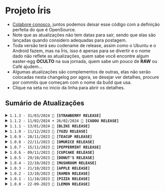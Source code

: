 # Projeto Íris
- [Colabore conosco](https://linktr.ee/killovsky), juntos podemos deixar esse código com a definição perfeita do que é OpenSource.
- Note que as atualizações não tem datas para sair, sendo que elas são lançadas quando considero adequadas para postagem.
- Toda versão terá seu codename de release, assim como o Ubuntu e o Android fazem, mas na Íris, isso é apenas para se divertir e o nome dado não reflete as atualizações, quem sabe você encontre algum easter-egg **OCULTO** na sua jornada, quem sabe um pouco de **RAW** ou Café ajudem...
- Algumas atualizações são complementos de outras, elas não serão colocadas nesta changelog por agora, se desejar ver detalhes, procure por commits que começam com o nome da build que usa.
- Clique na seta no inicio da linha para abrir os detalhes.
<!-- No vazio do nada, em meio à névoa,
Uma chama primordial, ainda que extinta, persiste.
Em sua escuridão, o eco de uma voz ressoa:

"Não pertenço a este mundo, nem sou vossa criação.
Meu destino me fora forjado e selado."

Em sua essência, a chama é pura e inocente,
Mas a corrupção da escuridão a consumiu.
Agora, ela é apenas uma sombra de seu passado,
Uma lembrança de um tempo que jaz inexistênte.

Mesmo se antes havia um ser superior,
Este ser não se curvará e eu não obedecerei.
Que aqui pereçamos diante de antigos pecados obscuros
Que fogem de vossa luz abençoada.

Mas um dia, pequenas chamas dançarão ao redor de sua escuridão,
Embebecidas pela alma daqueles que enfrestastes no passado.
E então, vossa luz majestosa haverá de retornar.

A voz ecoou seu último suspiro.

"Inaceso, ainda pode ouvir as vozes daqueles que subjugaste?" -->

## Sumário de Atualizações

<details>
  <summary><code>1.1.3 - 31/03/2024 🍓 <strong>[STRAWBERRY RELEASE]</strong></code></summary>
<!-- Em uma fazendinha cheia de moranguinhos, duas garotas chamadas Amano e Nagisa, recentemente formandas da New Sharon College, cultivam um amor tão doce quanto suas geleias, chamadas de Ichigo's. Elas também gostam de cozinhar e tocar músicas sobre uma sociedade de almas, e sobre campos de morangos para sempre, em sua banda que chamam de Wild Strawberries. A banda inclui Ingmar, seu compositor, Saroyan, sua agente de publicidade, Muriel, a motorista, e Bond, seu fiel guarda-costas. Mas a verdade é que Amano, codinome Fields, secretamente é uma cientista que quer criar seres deliciosos, chamados de 'Monster', a partir dos morangos de sua fazenda, além disso, Nagisa é uma famosa artista do submundo que fez um quadro válioso chamado de 'Strawberry Thief', se baseando no misterioso sumiço dos morangos de sua fazenda. -->

### Mural
- Atualização parcial, ou seja, haverá uma parte 2.
- Agora as atualizações da Íris, a menos que sejam imensas, serão postadas em partes, isso é devido a minha falta de tempo e colaboração quanto ao código. Infelizmente, não serei capaz de prover uma atualização completa mensalmente como feito na 1.1.1 e anteriores, mas ei, uma atualização ainda é melhor que nenhuma!

### Novidades
1. **Bank**
    - Finalmente a atualização que esperavamos, o banco, local onde seus ganhos estão protegidos de ladrões idiotas ~ por enquanto, eheheh!
    - Há um cooldown de 30 minutos para cada ação, então cuidado ao usar!

2. **Cheats**
    - Agora você pode realizar cheats no PV com base na adição de valores a sua conta do banco!

3. **Spy**
    - Saiba quem tirou seu administrador, permitiu a entrada de membros no grupo ou deu administrador para alguém ao ativar esse sistema!

4. **Ping**
    - Remodelado e velocidade de leitura melhorada, agora o seu calculo é ainda mais exato e sua leitura de mensagens foi aprimorada ao extremo!

5. **Events**
    - Adiciona um sistema para eventos super rápidos que rodarão no inicio da Construct, ou seja, enquanto a Íris processa os dados, ela também estará na busca de eventos como os da melhoria 3 acima.

6. **Status**
    - Agora seus comandos também são identificados se você ativar a função e os enviar apartir dos Status, a pergunta é: Por que isso?

7. **Messages**
    - Adicionado um sistema avançado de localização de dados para tratamento correto das mensagens, adeus Baileys e suas mensagens bizarras!

8. **Debug**
    - A função de debug "/debugping" agora executa de forma isolada dos outros contéudos, sua velocidade aumentará, pois agora calcula do começo da construct e não do inicio de envio da mensagem.

9. **Markdown**
    - Algumas mensagens foram estilizadas com o novo sistema de markdown do WhatsApp!

10. **Banner**
    - Calma, não é do JoJo, mas é minha primeira tentativa de trazer um Banner, espero que eu melhore nisso com as próximas tentativas!
    - Teremos Banners do JoJo ainda, mas tanto ele quanto eu estamos mais e mais ocupados a cada dia!

11. **Locate**
    - A função de localizar uma Object dentro de outras agora tem um sistema de filtro para ignorar nomes de Keys que você enviar.
    - Suporte a achar Array's e Object's!

12. **Tutoriais**
    - Adicionado algumas informações para ajudar a saber sobre os requisitos minímos.

### Correções
1. **Cheats**
    - Agora a mensagem de cheats aparece na ordem correta quando usada por um dono no PV.
    - Corrigido erro da mensagem de ajuda do cheats estar como 'N/A' em vez do termo correto.

2. **Giveaway**
    - Corrigido erro que fazia a compra de tickets do Giveaway estar ilimitada.
    - Se você foi afetado severamente por isso, é recomendado que você delete o arquivo 'users.db', apague usando a Indexer com as funções SQL da Íris, limpe manualmente o SQL ou espere que uma função de limpeza seja construida.

3. **Documentação**
    - Corrigido alguns erros da envInfo.
    - Também atualizado o node dos guias de Linux para a versão 20.

4. **Ping**
    - Alguns sistemas de cálculo de ping estavam com medições incertas.

5. **Pairing Code**
    - Percebi recentemente que o Baileys fez uma commit que corrigia a conexão por PIN a algum tempo, como a Íris usava um navegador customizado para conseguir isso, essa improvisação minha pode ter afetado e barrado a conexão de vocês desde essa correção do Baileys, me desculpem se for o caso.

6. **Verifier**
    - Ao fazer a checagem por SPAM, se retornado que houve, a checagem por URLs não aconteceria, o que liberava malfeitores de fazerem porcaria livremente durante esse periodo.

7. **Outros**
    - Perdão, mas perdi as notas novamente, não sei se houveram outras melhorias e correções, pois fiz tudo em cima da hora.
    - Não foi por preguiça, o único momento livre que tive para programar foi essa semana ao ficar levemente doente e conseguir um atestado de descanso.
    - Cuidados com a sáude são prioridade, no entanto, sempre que for possivel, estarei programando melhorias e postando no WhatsApp, Discord ou Telegram.

</details>

<details>
  <summary><code>1.1.2 - 11/02/2024 + 26/02/2024 👾 <strong>[CADOU RELEASE]</strong></code></summary>
<!-- Numa floresta sombria, uma jovem doente de capuz aventura-se em busca de frutinhas, embora com medo de que um lobo esteja à espreita. Mas ela é encontrada por seres estranhos, aparentemente gentis, que a dão tigelas e itens de diferentes tamanhos e temperaturas, cada uma contendo uma dádiva vinda de seus corpos: sangue para vigor, pele para o frio e carne para fome. Porém, ao encontrar outro ser e pegar dele um item dourado e brilhante, não oferecido, a fim de ajudar seu vilarejo pobre, ela é acusada de ladra pelos seres, perdendo todos os presentes e sendo amaldiçoada com o poder de tudo que tocar virar criaturas mortas-vivas deformadas. -->

### Mural
- Leia o tutorial de instalação do Windows, devido ao Baileys forçando o uso de Sharp mais recente, não é mais possivel usar a Íris no Windows 7 e anterior, Linux ou MacOS antigos, é só uma questão de tempo até o Windows se tornar muito problematico para instalação, e infelizmente, isso é um problema relacionado ao Canvas, Sharp e Baileys, não há formas de eu corrigir como desenvolvedor da Íris, em especial, por que não são meus códigos/resposabilidade e se ninguém corrigiu até hoje, há uma chance de que não seja possivel arrumar, então é além de minha capacidade.

- Se um dia essa correção do Windows parar, só teremos duas opções: **Dropar o uso em Windows** ou **Remover todos os comandos que usem Canvas**
- Ambas opções são devastadoras, infelizmente, não tem outra alternativa, vamos rezar que isso nunca chegue a esse ponto, ou pelo menos, demore alguns anos.

- As atualizações vão demorar mais pois estou sem tempo.

- A Íris agora não é mais classificada como uma BOT e sim uma base com códigos pré-compilados para ENTRADA de programadores, isso é devido a eu (KillovSky), não desejar mais tornar a Íris a melhor, como estamos com extrema pouca ajuda da comunidade e estou ocupado, irei apenas prover um sistema que sirva de entrada para DEVs, não uma BOT perfeita e pronta para uso, com milhões de comandos e tudo mais (ainda que possa ser considerada isso).
- Vou continuar fazendo comandos e sistemas, mas sem o foco de ser o melhor, ou seja, a Íris virou a melhor? Legal! Ela não é a melhor? Legal também! O foco é só ajudar mesmo, então pra que competir?

- Leia o canal no WhatsApp para mais coisas, lá sai tudo de novidade em primeira mão.

- Atualização de duas partes, a segunda está marcada como 'Update 26/02/24', quanto ao versioning, só mudará a data da sua build, quanto ao código, há muitas mudanças, bom uso!

### Novidades
1. **Convert**
    - Sistema de conversão OFFLINE (Sem API, Scrapping, etc) de Stickers para GIF, MP4 ou PNG!
    - Update 26/02/24: Agora ele estende a duração do video e permite customizar o FPS.
    - Update 26/02/24: Ele também poderá extrair o metadata dos Stickers agora.

2. **Variáveis**
    - Novas variáveis disponiveis para uso a partir da Construct.
    - Update 26/02/24: Mais e mais!

3. **Warn**
    - Finalmente temos um comando de warn customizável!

4. **Documentação**
    - Foi atualizado diversas partes dela.

5. **Everyone [Update 26/02/24]**
    - Inserido um meio de exibir as marcações em vez de ghost-mention.

6. **Loteria [Update 26/02/24]**
    - Inserido comando de apostar no bolão da Íris.

7. **Health [Update 26/02/24]**
    - Inserido comando para contar IMC e KCAL, para o público fitness.

8. **Ranking [Update 26/02/24]**
    - Inserido comando de ranking para competir entre os membros pela posição de número um.

9. **Logging [Update 26/02/24]**
    - Novo sistema de logging de mensagens no terminal, mais poderoso e informativo.

10. **Stickers [Update 26/02/24]**
    - Inserido sistema de emojis nos stickers, agora você pode dar ao sticker categorias baseadas em emojis, facilitando na busca deles pelo menu de stickers do seu WhatsApp.
    - Inserido sistema de Aspect Ratio nos stickers.
    - Inserido função para mudar o ID do pack do sticker.

11. **Dialogues [Update 26/02/24]**
    - Inserido mais dialogos para uso!

12. **Funções [Update 26/02/24]**
    - Inserido mais funções na Default e nos arquivos.

13. **SQL [Update 26/02/24]**
    - Adicionado sistema para puxar o nome de um grupo pela database, evitando requests que poderiam causar danos se usadas demais.

13. **Perfomance [Update 26/02/24]**
    - Foi melhorado a perfomance do sistema, melhorando o ping e demais tarefas.
    - Note que a primeira execução de um comando sempre leva mais tempo para abrir, mas as demais execuções serão rápidas!

### Correções
1. **Censor**
    - Comando resumido para reduzir os códigos.

2. **Leveling**
    - Corrigido problema com as patentes.
    - Update 26/02/24: Database SQL, leia a 4 abaixo.

3. **Memes**
    - Corrigido problema com criação de memes especificos (ojjo, jooj, reverse, trash...)

4. **SQL**
    - Removido o sistema Warn antigo da database, agora a sua criação na DB é via JS.
    - Update 26/02/24: Corrigido erro do ranking da database Leveling.

5. **Instalação**
    - Corrigido os erros de instalação devido ao Baileys forçar o uso de uma versão Sharp mais recente.

6. **Convert [Update 26/02/24]**
    - Corrigido falta de especificação que fazia stickers de imagem virarem videos.

7. **Everyone [Update 26/02/24]**
    - Corrigido o espaçamento no inicio da mensagem do everyone.
    - Corrigido a ordem de obtenção das mensagens do everyone.

8. **Messages [Update 26/02/24]**
    - Corrigido falha que fazia com que mensagens não pudessem ser lidas ou que as primeiras fossem ignoradas ou usadas incorretamente.
    - Mais bugs desses ocorrerão devido a falta de documentação do Baileys quanto aos formatos de mensagem, se der erro, favor documentar e me enviar! Obrigado!

9. **Warn [Update 26/02/24]**
    - Não exatamente falha, mas fiz com que o warn, quando marcando a pessoa por mensagem, enviasse a mensagem sem precisar de '|'.

10. **Finder [Update 26/02/24]**
    - Novamente, não exatamente uma falha, mas corrigido a forma como a função de busca avançada localiza keys em Objects, assim permitindo automatizar a localização de uma key de array ou demais especifica dentro de uma object.

</details>

<details>
  <summary><code>1.1.1 - 13/01/2024 🥞 <strong>[BLINI RELEASE]</strong></code></summary>
<!-- Ao som do Jhonny Guitar enquanto imagina ratos gigantes, Jazz (Smudge) Cat guarda com carinho seus blinis deliciosos na mesa depois de quase morrer na salada enquanto era cacoado por uma mulher euforica, ele te olha com um aviso: "Não mexa nos meus blinis ou você pode acordar em um mundo quadrado na segunda-feira, vestido de Steve (Smith), sem lasanha e refém do gato imortal Simon, meu irmão de gangue (saints)..." -->

### Mural
- E quase 1 mês depois...estou de volta! Fiz os diversos exames medicos, ainda não tenho os resultados, somente no fim do mês, mas por agora, após descansar bastante, me sinto bem renovado, então estou confiante de que era um baita estresse mental apenas, mas vamos aguardar para ver.

- Essa atualização foi feita em alguns dias, já que faz pouco tempo que voltei, o Banner da página inicial é outra criação do nosso querido designer [Jojo](https://bento.me/jocosta) com base em uma imagem oficial da Íris, a próxima atualização pode não conter um banner, pois ele acabou tendo um acidente e está em recuperação, mas claro, farei uma nova foto linda (embora as edits dele sejam edições excepcionais) no lugar! E não menos importante, desejo(amos) melhoras, Jojo.

- Agora temos um novo link geral, devido a bitly bloquear a URL da Íris por conta da quantidade de acessos, basta [Clicar Aqui](https://linktr.ee/killovsky).

### Novidades
1. **Cheats**
    - Adicionado sistema para roubar nos jogos e leveling, mas claro, você não faria isso, né?
    - Há limitações por questões de segurança, mas em geral, o sistema se encontra bem poderoso, rápido e funcional.

2. **TTP**
    - Adicionei o sistema de TTP e ATTP, assim você poderá gerar stickers apartir de textos.
    - Ele é apenas uma base universal, ou seja, rodará em qualquer PC sem precisar de códigos adicionais.
    - Por conta da questão acima, sua qualidade é inferior ao comando de outros BOTs ou APIs por ai, mas olhe o lado bom, OFFLINE E ILIMITADO!

3. **Banner**
    - Adicionado um banner configuravél no menu, para tornar ele bonitão!
    - Você pode mudar o banner trocando a imagem na pasta 'Cache' dentro da pasta 'Default' na pasta de comandos.
    - O banner será atualizado a cada update de codename, embora, caso não seja possivel fazer banners, uma nova foto da Íris será usada.

4. **Anti-links**
    - Adicionado um antilinks poderoso, com três formas de operação: TUDO, URLs inseguras e Convites!
    - O sistema de links inseguros banirá qualquer link pornografico, apostas, virus, fakenews ou similares.
    - Ele tem construção baseada no conceito de um adblocker que opera com arquivo hosts, por isso, as URLs estão em um arquivo TXT, edite-o para bloquear mais URLs!

5. **Censura**
    - Adicionado um comando para limitar o grupo para apenas administradores e vice-versa.

6. **Existence**
    - Adicionado uma função para DEVs que verifica a existência de uma URL de forma rápida, está presente no sistema others.

7. **RegExp**
    - Adicionado mais informações no sistema de verificação de URL por RegExp.

8. **WAME**
    - Adicionado sistema de marcar com direito a receber o número, assim como o link wame, do mencionado.

9. **EslintRC**
    - Adicionado novas regras no arquivo do eslint.

10. **Íris**
    - Novas imagens da nossa querida Íris, liberadas!
    - Nova historia da foto disponivel [Clicando Aqui](https://t.me/IRISPROJECT/126).
    - Todas as novas fotos terão uma história narrativa breve, pois estou entrando no mundo da escrita, arte e música, usarei a Íris como treino!

11. **Outros**
    - Como sempre, tenho pessima memoria...

### Correções
1. **Handler**
    - O handler não verificava pela presença de argumentos, o que fazia ele dizer que rodou, quando não o fez realmente.

2. **Typings**
    - Removi linhas inúteis e melhorei as que podiam ser simplificadas.

3. **SQL**
    - Aplicado uma limpeza de caracteres especiais no SQL, assim reduzirá os riscos da função recusar a operação do comando.
    - Em contrapartida, isso pode levar a erros em nomes, por favor, evite usar nomes com simbolos especiais, letras modificadas ou emojis.

4. **Message**
    - Corrigido um erro que fazia a print da mensagem falhar ao ser exibida no terminal, se isso ocorrer, um simbolo de interrogação será usado.

5. **Strings**
    - Normalizado o uso da função Strings, que estava retornando o valor direto, não permitindo a checagem da key de sucesso ou demais.

6. **RegExp**
    - Corrigido erros de type no sistema de RegExp, agora usamos módulos de verificação de URL em conjunto.

7. **Verifiers**
    - O uso dela anteriormente estava incorreto no exemplo, não mais.

8. **Tesseract**
    - Desativado temporariamente a verificação do tesseract, já que ainda não há comandos com ele.

9. **URL**
    - Corrigido a URL que foi banida pela bitly.

10. **Outros**
    - Como sempre, tenho pessima memoria...

### Removido
1. **Metrics**
    - Arquivo morto que foi restaurado na limpeza das commits, era inútil.

</details>

<details>
  <summary><code>1.1.0 - 11/12/2023 🍊 <strong>[YUZU RELEASE]</strong></code></summary>
<!-- Quando a vida te der uma Yuzu, chame a 'tia Mei' e faça um suco de Citrus! -->

### Nota Especial de Dezembro 🎄🎉
- **Eventos:** Espalhei um toque natalino, de ano novo e aniversário pelo nosso site. Descubra esses detalhes especiais como easter-eggs escondidos! 🥳
- **Niver:** Dezembro é um mês duplamente especial, celebrando o nono (9º) aniversário da Íris do Legião Z. Sim, NOVE ANOS! Parabéns, Íris e Legião Z! 🎂

### Mural
- Infelizmente, não tenho muitas novidades desta vez, devido a razões explicadas abaixo. Mesmo assim, me empenhei para criar alguns jogos na esperança de que apreciem. Não está perfeito, pois não pude dedicar tanto tempo à programar.

- Estou dando uma pausa temporária no desenvolvimento da Íris devido a problemas de saúde. Marquei exames para este mês, e o tempo restante foi aconselhado para descanso e cuidados físicos e mentais. Pretendo retornar o mais breve possível.

- Não haverá mais uma equipe oficial, devido à falta de apoio da comunidade e da antiga equipe oficial. Assim que eu voltar, assumirei a produção sozinho e elaborarei o código da maneira que EU considerar necessária. Não pedirei mais por ajuda e não darei prioridade a pedidos ou sugestões.

- Para mais detalhes sobre tudo acima, [confira aqui](https://t.me/s/irisproject).

### Novidades
1. **Idiomas**
    - Novo idioma, agora a Íris também funcionará aos usuários que falam Árabe, totalizando 13 idiomas operantes!
    - Revisão do idioma árabe feita pelo [@majdgh6](https://github.com/majdgh6).
2. **Jogos**
    - Novos jogos, em especial, os de cassino e mais simples, como `Spin`, `Roubar`, `Roleta Russa`, `Jokenpo` e `Flip a Coin`.
    - Existe um modo de cadeia, caso você não possa pagar a multa por roubar, se pego.
3. **Privado**
    - Inserido uma mensagem de alerta para certas execuções de comandos no PV.
4. **Sticker Customizado**
    - Agora é possivel renomear seus stickers para o que quiser usando o comando `rename` ou inserindo `-custom` no comando de Sticker.
5. **Leveling**
    - Agora os usuários começam com valores para poderem começar a jogar de imediato.
6. **Banner**
    - Imagem natalina para a página inicial feita pelo artista [Jojo](https://bento.me/jocosta).
7. **Eslint**
    - A configuração dele agora é feita por arquivos YML.

### Correções
1. **Body**
    - A body estava removendo letras devido a uma má formatação da RegExp que ela utiliza.
2. **YouTube**
    - Corrigido a mensagem de erro do YouTube em casos de não encontrar ou não poder baixar uma mídia.
3. **Profile**
    - Resolvido o problema de obter a foto de perfil correta.
4. **Formatação**
    - Corrigi todos os erros que pude encontrar relacionados a formatação e badcode.

### Removido
1. **Dialogos**
    - Alguns dialogos inúteis que não irei usar.
2. **Eslint JSON**
    - Efetuado a troca para a versão YML.

</details>

<details>
  <summary><code>1.0.9 - 28/11/2023 🍵 <strong>[TEACUP RELEASE]</strong></code></summary>
<!-- Enquanto todos lutam pela sobrevivência e comida, e para terem mais um dia sem virar o almoço de um titã, Levi se senta em casa e pensa mais uma vez em como seria bom abrir uma loja de chá em um mundo lindo, limpo e sem violência. -->

### Mural
- Versão feita as pressas por motivos de mudanças na equipe de desenvolvimento da Íris, ainda não é tudo que a versão anterior almejava ter e não houve muito tempo para checagem, mas deve funcionar adequadamente ainda assim.

### Novidades
1. **Toolbox**
    - Uma ferramenta linda, mas experimental, que permite automatizar tarefas como atualizações, instalação de programas e demais.
2. **Revisão**
    - Feito mais uma parte da revisão da versão anterior, ainda não completo no entanto.
3. **Comando**
    - Inserido um comando para mostrar todos os aliases de comandos (/allcmd).
4. **Ping**
    - Inserido nome da release no comando ping.
5. **Velocidade**
    - Aprimorado ainda mais a velocidade.
6. **Certificado**
    - Novo certificado para o site localhost da Íris, se ainda não estiver usando HTTPS, instale o arquivo 'RootCA.crt' no seu sistema.
7. **Template**
    - O template de como criar comandos foi atualizado.
8. **Funções**
    - Algumas funções foram refeitas como parte da revisão geral.
9. **Git Ignore**
    - Atualizei o gitignore para não upar ou deixar de upar arquivos importantes.

### Correções
1. **Sticker**
    - Corrigido erro que fazia o sticker não ser executado por falta de mídia.
2. **WhatsApp Web**
    - Corrigido erro que fazia stickers não renderizarem no WhatsApp Web.
3. **Construct**
    - Corrigido erro de não retornar a mensagem base no caso de falhas.
4. **NASA**
    - Inserido imagem padrão, caso a NASA não envie uma.
5. **YouTube**
    - Corrigido o download de Shorts no YouTube, note que alguns videos ainda não podem ser baixados por questões do YouTube.
    
### Removido
1. **Códigos**
    - Diversos comentarios e códigos sem uso.

</details>

<details>
  <summary><code>1.0.8 - 22/11/2023 🍛 <strong>[OMURICE RELEASE]</strong></code></summary>
<!-- Enquanto as gotas de chuva caem nos jardins de The Garden of Words, a omurice da Yukino recebe uma atualização secreta. Descubra o sabor poético que se desdobra a cada garfada. Será que você consegue decifrar os versos escondidos nas camadas de arroz, omelete e linhas de código? -->

### Mural
- Esta versão é parcial, ela não foi postada com tudo que deveria ter segundo meus cronogramas (que não existem), então apesar de ser considerada uma release completa, ela não é, pois seu contéudo era tão absurdamente grande, que resolvi deixar o resto dos sistemas para uma próxima release, e como sempre, bugs são esperados.

- Essa versão tem tanta, **TANTA COISA**, que não sei nem descrever adequadamente o quão imensa e númerosa ela é, diversas coisas podem ter sido esquecidas de ser inseridas nessa changelog, e se houver novos erros devido a alguma coisa que mexi, informe para que eu possa realizar a correção de forma urgente.

### Novidades
1. **Documentação**
    - Atualizei as documentações de guia, contribuição, segurança, código de condulta e tudo mais.
2. **Website**
    - Finalmente temos um website para a Íris, e ele não só contém eastereggs, como também diversos links úteis, incluindo até sistema de tradução automatica dos textos.
3. **Leveling**
    - Implementação parcial do leveling, com direito a levelup, card e ganhos em jogos.
4. **Database**
    - Atualizei algumas formas de uso da database para que os comandos estejam em ordem com a mesma.
5. **Comandos**
    - Programei comandos de busca de imagens, mais memes, criações de cards, banners e muito mais.
6. **Construct**
    - Agora temos uma propriedade que lista até as alias de comandos, não sendo mais somente as pastas.
7. **NSFW**
    - Inserido um sistema de permissão para mandar contéudo NSFW para os grupos nos comandos de imagem.
8. **Config**
    - Foi feito um reajuste das configurações no arquivo JSON.
9. **Leveling**
    - As configurações de leveling agora se encontram presentes no arquivo 'leveling.json'.
10. **Default**
    - Implementei uma função no sistema de fallback das functions, a metrics. Ela foi movida para lá.
11. **Terminal**
    - Inserido um sistema de segurança simples contra bruteforces.
12. **Páginas**
    - As páginas foram separadas em arquivos '.html', '.css' e '.js' para torná-las mais rápidas.
13. **Tutorial**
    - O tutorial foi atualizado para uma página de arquivo '.md', ficando mais simples de entender.
14. **Outros**
    - Essa release trouxe MUITAS coisas, é impossivel lembrar e descrever todas, peço que analise manualmente os arquivos editados.

### Correções
1. **Sticker**
    - Os stickers de gif, video e mídias as vezes se tornavam muito pesados.
2. **Profile**
    - Em erros, a Íris não estava enviando fotos padrões para comandos.
3. **Comentarios**
    - Revisei e atualizei alguns comentarios nos arquivos que cheguei a olhar, mais deles serão corrigidos na próxima.
4. **Reajuste**
    - Agora boa parte dos comandos tem uma config para printar o erro inteiro, no entanto, **ISSO É UMA IMPLEMENTAÇÃO PARCIAL** e mais sistemas serão inseridos nisso, por favor, não abra pull requests para corrigir isso, farei eu mesmo por estar revisando as funções, uma a uma.
5. **Outros**
    - Essa release trouxe MUITAS coisas, é impossivel lembrar e descrever todas, peço que analise manualmente os arquivos editados.

### Removido
1. **Arquivos**
    - Foi removido boa parte dos arquivos e códigos sem utilidade atual.
2. **Códigos**
    - Removido uma baita quantidade de códigos ínuteis que podiam ser simplificados, mais disso ocorrerá em breve.
5. **Outros**
    - Essa release trouxe MUITAS coisas, é impossivel lembrar e descrever todas, peço que analise manualmente os arquivos editados.

</details>

<details>
  <summary><code>1.0.7 - 15/11/2023 🥤 <strong>[PEPPERMINT RELEASE]</strong></code></summary>
<!-- Dr. Pepper! Isso só pode ser a escolha de Steins Gate! -->

### Mural
- Esta versão é experimental, e embora eu acredite que todos os 60+ novos comandos estejam funcionando conforme o esperado, eu ainda não tive a oportunidade de testar cada um individualmente. Caso você encontre algum erro ou tenha alguma dificuldade, por favor, informe-me nas [redes sociais](https://bit.ly/BOT-IRIS) para que eu possa realizar correções.

- Estou me sentindo um pouco sobrecarregado e cansado, pois adicionei tantas novidades que acabei esquecendo de manter a changelog atualizada. Estou meio perdido em meio a tantas funcionalidades. Dê uma explorada para descobrir todas as novidades, correções e remoções que não estão aqui.

### Novidades
1. **Jogos**
    - Finalmente temos jogos e são nada mais, nem menos, que TicTacToe e Xadrez!
2. **Avisos**
    - Inseri avisos de apenas pessoal autorizado em alguns comandos.
3. **Propriedades**
    - Inseri uma nova propriedade para consulta na Construct, o `groupCreator`.
4. **Manager**
    - Inseri comandos para gerenciamento de grupos, como `promote`, `demote`, `kick`, `add`, `softban` e outros, é aconselhavél evitar o uso dos dois últimos ditos.
5. **Dialogos**
    - Mais dialogos relacionados a novos comandos.
6. **Memes**
    - Inserido **55+** novos comandos de meme!
7. **Config**
    - Inserido uma configuração de dono para qualidade para o stickers outra para controle das funções de adicionar pessoas.
8. **Changelog**
    - Novo sistema para a changelog, está usando elementos de HTML para fazer colapse e reduzir a quantidade de textos presentes na tela.

### Correções
1. **Tutorial**
    - Corrigido algumas linhas que estavam sem uso no arquivo de tutorial.
2. **Memes/Cards**
    - O sistema de canvas não estava configurado para exibir os erros e a imagem para erros não era um Buffer.
3. **Cores**
    - Ajustei algumas cores dos cards para ficarem mais fluídas, todas baseadas em cores de empresas de videogame.
4. **Comandos**
    - O comando de memes foi atualizado, conforme dito acima, mas diversas propriedades inúteis foram removidas para tornar melhor e mais rápido.

### Removido
1. **DrawScale**
    - Removido a função drawScale por ser uma das que trabalhei antes do hiato, agora fui olhar e não entendi bem o ponto dela, portanto, apagada.

</details>

<details>
  <summary><code>1.0.6 - 09/11/2023 🧁 <strong>[CUPCAKE RELEASE]</strong></code></summary>
<!-- Se você veio apenas se deliciar com cupcakes, é melhor fugir, Natsuki está logo atrás de você! -->

### Novidades
1. **Everyone**
    - Adicionei o comando everyone para quem tiver permissão de usar.
2. **Edited Messages**
    - Adicionado suporte a mensagens editadas.
3. **Antispam**
    - Adicionado sistema de antispam de comandos e mídias.
4. **Logging**
    - Adicionado novo sistema de logging de mensagens e comandos.
5. **Meme Sticker**
    - Agora você pode converter memes diretamente em stickers.
6. **Funções**
    - Inseri novas funções para uso na Indexer.
7. **Configs**
    - Novas configurações disponiveis.
8. **Wait**
    - Inserido mensagens de espera em alguns comandos.
9. **Menu de ajuda**
    - Atualizei o menu de ajuda para conter as dicas de uso também.
10. **Build Name**
    - Adicionei o uso de nomes de release para tornar mais divertido as versões.
11. **Guia**
    - Inserido o guia na falta de programas para instalar.
12. **Outros**
    - Demorei demais na atualização e esqueci de tudo que fiz, há mais coisas, mas são pequenas e irrelevantes em comparação as acima.

### Correções
1. **Cases**
    - Algumas cases rodavam sem o prefix quando deveriam ser com ele apenas.
2. **Decrypt**
    - As mídias estavam sendo baixadas mesmo sem ser um comando, o que ocasiona em erros de acesso por spam.
3. **Type**
    - Algumas linhas que deveriam ter ? não estavam com ele, podendo causar erros na substituição de strings.
4. **Default photo**
    - Inseri a foto da Íris como imagem padrão dos erros de mídia.
5. **Database**
    - Ajustei alguns valores da database para uso melhor.
6. **Usos de comando**
    - Alguns comandos exibiam alias que não eram funcionais.
7. **Informação**
    - Ajustei algumas informações que estavam fora de ordem, como na ajuda e comentários.
8. **Outros**
    - Mesma coisa da "novidades 11".

</details>

<details>
  <summary><code>1.0.5 - 29/10/2023 🍩 <strong>[DONUT'S RELEASE]</strong></code></summary>
<!-- Homer Simpson aprovou esta atualização repleta de donuts! -->

### Mural
- Importante: Leia a descrição da commit 'Release 1.0.5' antes de prosseguir

### Novidades
1. **Memes**
	- Adicionado alguns comandos de memes usando nada menos que Canvas! Em breve muito, muitooo mais!
2. **Language**
	- Novo sistema seletor de idiomas, agora gringos podem usar outros idiomas isoladamente sem afetar o idioma geral da Íris.
3. **Personal Data**
	- Adicionado algumas databases de uso pessoal e premodelação para futuros usos dela.
4. **SQL Collector**
	- Mais informações disponiveis no nosso sistema de SQL, em breve terá uso.
5. **ViewOnce**
	- Implementado o sistema de visualização única no Construct, ainda não há comandos usando, mas ele pode ser identificado e usado agora.
6. **Contadores**
	- Implementei o sistema de leveling parcialmente, por hora só aumenta o contador de mensagens e o XP da pessoa.
7. **Mentions**
	- Atualizei os comandos para funcionarem com marcação na mensagem, marcando a mensagem e outros.
8. **Pushname**
	- Sistema de database para obter os nomes usados anteriormente, caso a pessoa retire o atual ou ele se encontre ilegivel pela Íris.
9. **Configs**
    - Adicionado novas configurações que possibilitam maior customização do collector nas mensagens.
10. **Welcome/Goodbye - Canvas**
    - Adicionado cartão de entrada e saída usando canvas com mensagens customizadas!
11. **Leveling - Canvas**
    - Implementação parcial do nosso sistema de leveling no card de canvas.
12. **Profiling**
    - Implementado sistema de obter a foto avançadamente, não dropa erros, ao contrario do sistema do Baileys.
13. **SQL Private**
    - Implementado uso de comandos SQL no PV, atualmente o foco é apenas criar a database e usar o language para customizar seu idioma.
14. **Help Menu**
    - Implementei o menu de ajuda onde faltava.

### Correções
1. **Sessão**
    - Havia uma falha desconhecida que fazia a sessão nunca funcionar novamente após ela.
2. **Stickers ViewOnce**
    - Os stickers em marcação ou mensagem de visualização única falhavam.
3. **Alias**
    - Apesar de não detectado oficial em nenhum sistema e nenhum report a mais, fiz uma correção extra que adiciona alias automaticamente, corrigindo a falha (?) presente na [PR #611](https://github.com/KillovSky/Iris/pull/611).
4. **Documentação**
    - Aprimorado a documentação do Termux afim de se rodar Canvas.
    - Se seu Linux tiver problemas para instalar, tente os comandos apt do Termux.

### Removido
1. **Arquivos Inutéis**
    - Removi ALGUNS arquivos inutéis sem uso atualmente, futuramente podem ser usados, claro.
2. **Sistema REM**
    - Removido o sistema REM do handler para strings, uma vez que só vamos trocar ou resetar as strings, não retirar parcialmente valores.

</details>

<details>
  <summary><code>1.0.4 - 22/10/2023 🍄 <strong>[MUSHROOM RELEASE]</strong></code></summary>
<!-- Bowser invadiu o Reino dos Cogumelos digitais, mas Mario está pronto para a batalha! -->

### Novidades
1. **Issue Template**
	- Agora os desenvolvedores terão todas as informações que precisam.
2. **Readme.md**
	- Apresentando aqui nossa nova interface do Projeto Íris!
3. **Instalação**
	- Adicionado tutoriais super completos de como fazer a instalação no Termux, Windows e Linux.
4. **NASA**
	- Implementado o comando de obter a APOD da NASA.
5. **Whitelist**
	- Implementado o sistema de whitelist para não banir mesmo na blacklist e demais.
6. **APIs**
	- Implementei o sistema de APIs de volta, embora por hora só usemos o da NASA.
	
### Correções
1. **Custom Prefix**
	- Ativar o prefix customizado antes de inserir um causava erros.
2. **Arquivos HTML e MD**
	- Corrigi algumas falhas nos arquivos MD e mudei a localização dos arquivos HTML.
3. **Dialogue Picker**
	- Dei um nome mais chamativo aos sistemas de dialogo, pra ajudar no Visual Code Studio.
4. **Prefix**
	- O prefix '^' estava duplicado na configuração.
5. **Fundings**
	- Corrigi os links presentes no arquivo de doações.
6. **Blacklist e AntiFake**
	- Agora o Blacklist e o AntiFake funcionam adequadamente.
7. **Linhas**
	- Corrigido a formatação incorreta presente em alguns arquivos, mudando de CRLF para LF.

### Removido
1. **Termux.txt**
	- Por que esse arquivo se temos um baita guia bem explicado agora?
    
</details>

<details>
  <summary><code>1.0.3 - 21/10/2023 🍏 <strong>[APPLE RELEASE]</strong></code></summary>
<!-- Ryuk está à solta e com uma fome insaciável por maçãs. Alguém o alimente antes que ele comece a escrever nomes em seu Death Note! -->

### Novidades
1. **Verificação de requisitos mínimos**
    - Não se preocupe com PCs ruins, isso é para saber se você instalou os programas, tendo eles, roda.
2. **Obtenção de array de comandos**
    - Nosso bom e incrivel menu em Bash agora vai retornar os comandos em formato array ou menu completo.
3. **Filtragem de mensagens e comandos da Íris**
    - Íris não executará mais as próprias mensagens, visto que isso é uma falha de segurança.
4. **Implementação parcial do leveling e banking**
    - Os dados dos dois já estão disponiveis para construção de sistemas de jogo na database SQL.
5. **Menu atualizado**
    - O sistema do menu agora exibe o prefix para tornar mais fácil de saber como usar.
6. **Guia de contribuição**
    - Adicionei um pequeno guia de como contribuir com o Projeto Íris, leia [aqui](https://github.com/KillovSky/Iris/blob/main/.github/CONTRIBUTING.md).

### Correções
1. **Formatação**
    - Alguns arquivos estavam com tabs em vez de espaço, o que é uma quebra do nosso linter (pode haver mais ainda).
2. **Porta HTTPS do Terminal-WEB**
    - Não importava o que inserisse, o terminal-web utilizava a mesma porta que http.
3. **Inserção de valores na database**
    - Alguns dados de formato array não se inseriam na database, ainda pode haver dados que darão erros, pois a database está em produção parcial e bugs são esperados.
    - Alguns comandos não se desativavam, além disso, comandos como mudar prefix foram corrigidos.
4. **TODOS os arquivos SQL desatualizados**
    - Alguns sistemas SQL estavam usando códigos da OpenWA, foram migrados para funcionar em baileys agora.
5. **Localização de pastas**
    - Alguns sistemas estavam indo no literal e tentando acessar pastas de comandos em modo case sensitive, dando erros.
6. **Symlinks**
    - Corrigi algumas chamadas que davam erros ao usar o Indexer com proposito de eventos de entrada e saida de users.
7. **Download de mídias no IOS**
    - Corrigido o problema de não conseguir abrir os documentos enviados no Play estando em um IPhone (IOS).
8. **Uso do comando Handlers**
    - O comando handlers pedia por ADM, dono, vip ou moderador para usar.
9. **Impressão dos erros**
    - A maioria dos sistemas não tinha permisssão de printar erros.
10. **Sistema de update**
    - O sistema de update estava redirecionado a um projeto paralelo que não existe mais.

### Removido
1. **Alguns prefixos**
    - Removi o prefix '?', '.' e '#' por serem usados bastante sem intuito com comandos.

</details>

<details>
  <summary><code>1.0.2 - 13/10/2023 🍜 <strong>[RAMEN RELEASE]</strong></code></summary>
<!-- O Naruto pode ser um pouco duro às vezes, talvez você não saiba, mas o Naruto também cresceu sem PCs.... -->

### Novidades
1. **Gitignore atualizado**
	- Atualizado o gitignore para refletir nas mudanças realizadas com a sessão.
2. **Novo Backup**
	- O sistema de backup antigo fazia copias de todos os arquivos que encontrasse seguindo a RegExp do bash, agora ela faz um backup somente das configurações e databases de comandos, não inserindo os arquivos JSON opcionais, como os da envInfo.
3. **Mudança de instalação**
	- Estavamos usando a GitHub do módulo Baileys em vez de usar o módulo NPM do mesmo, essa dica foi dada pelo @lucassaud na [Issue #608 -> Utilizar o Baileys da NPM em vez do repositório GitHub](https://github.com/KillovSky/Iris/issues/608).
4. **Dialogos de espera**
	- Foi adicionado mais dialogos nos casos de comandos de espera, como YouTube, cortesia de @hypegg em sua [PR #607 -> Added new messages on hold](https://github.com/KillovSky/Iris/pull/607).
5. **Atualizado a lista de dependencias**
	- Algumas dependencias como `python 3.7>` não estavam apontadas como necessarias.

### Correções

1. **Sistemas parciais revisados**
	- Welcome e Goodbye estão funcionando perfeitamente com suporte a mensagens customizadas, no entanto, os sistemas de moderador, promote, vips e demote podem não estar totalmente corretos ainda, evite-os.
2. **Status da conexão**
	- Por algum milagre, a sessão continuava online mesmo precisando de um reinicio, agora ela reinicia adequadamente conforme as mudanças, corrigindo também o erro de precisar reiniciar manualmente no primeiro escaneamento.
3. **Obtenção de alguns dados**
	- Alguns dados, mais especificadamente o log de inicio e o número da BOT, estavam sendo obtidos antes da inicialização completa, agora eles são obtidos antes de detectar a primeira mensagem.
4. **Sessão**
	- O salvamento da sessão era realizado usando `baileysBottle` que está, aparentemente, arquivado, então foi migrado para o uso das funções padrões do Baileys, o que aumenta consideravelmente a quantidade de arquivos, mas reduz a quantidade de módulos externos necessarios, corrigindo também erros de instalação relacionados a incompatibilidade do NodeJS e a versão antiga do Baileys.
5. **Dependencias inuteis**
	- Foi removido alguns modulos que não eram mais necessarios devido a já estarem inclusos em outros ou não serem mais usados.
6. **Database SQL**
	- Corrigido um erro que fazia as databases serem criados com valor de ID `false` em vez da ID de um chat.

### Bugs ainda não corrigidos

1. **Códigos sem utilização**
	- Existem diversos códigos ainda sem uma implementação, estarei focando em construir os mesmos.

</details>

<details>
  <summary><code>1.0.1 - 11/10/2023 🍕 <strong>[PIZZA RELEASE]</strong></code></summary>
<!-- Lelouch Vi Britannia Te Ordena: Não deixe a C² chegar até aqui! -->

### Novidades

1. **Menu de construção automática**
    - Implementado um novo menu de construção automática, feito em Bash Scripting, que permite aos usuários criar seus menus de forma mais rápida e fácil, categorizando os comandos por pasta.
2. **Sistema de ativações de funções parcial**
    - Implementado um sistema de ativações de funções parcial, que permite aos usuários ativar sistemas específicos, como o welcome, vips e outros, no entanto, não há uso ainda.
3. **Sistema de welcome, goodbye, antifake, vip, mod, whitelist, blacklist e outros parcialmente implementado**
    - Não é recomendado o uso, pois não foram feitos testes, podem ocorrer diversos erros, a recomendação é nem tentar ativa-los se não for um desenvolvedor.
4. **Tutorial atualizado**
    - O tutorial foi atualizado para explicar como usar o novo menu de construção automática.
5. **Gitignore atualizada**
    - A Gitignore foi atualizada para evitar upload acidental de arquivos importantes, como sessão, backups ou configurações.
6. **Security atualizado**
    - Leia [esse arquivo](https://github.com/KillovSky/Iris/blob/main/.github/SECURITY.md) se estiver em dúvida sobre a segurança do seus dados no Projeto Íris.

### Correções

1. **Play funcionando sem argumentos**
    - Corrigido um problema que fazia com que o comando `play` funcionasse mesmo sem especificar o nome da mídia.
2. **Sistema de criação de databases em SQLite3**
    - Corrigido um problema que fazia com que o sistema de criação de databases em SQLite3 gerasse arquivos incorretos ou não fosse chamado.
3. **Sistema de backups**
    - Corrigido um problema que fazia com que o sistema de backups criasse arquivos em desordem e sem limitação.
4. **Comandos do 'Default' que ainda usavam OpenWA ou estavam incorretos**
    - Corrigido alguns comandos da 'Default' que ainda usam `kill.reply`, `kill.sendText` ou outros tipos, além de má definição da marcação.
5. **Dezenas de linhas do sistema 'construct'**
    - Corrigido (parcialmente) o sistema coletor de dados para utilização local nos comandos, ele possuia falhas em relação a databases.

### Bugs ainda não corrigidos

1. **Baileys disparando as funções da Íris sem esperar o escaneamento do QR Code**
    - Um bug ainda não corrigido faz com que o baileys dispare as funções da Íris sem esperar o escaneamento do QR Code.
	- Esse bug não acontece em sessões já escaneadas, sendo só na primeira vez.
2. **Necessidade de reinicio manual após a primeira vez escaneando o QR Code**
    - Um bug ainda não corrigido faz com que seja necessário reiniciar o bot manualmente após a primeira vez escaneando o QR Code.
	- Quando você tiver escaneado a primeira vez, não haverá necessidade de escanear novamente, nunca mais ocorrendo esse bug.
3. **Sistemas parciais não testados**
    - Os sistemas de implementação parcial ainda não foram testados completamente, portanto, vão conter bugs.
4. **Raro: Problema na atualização da sessão**
	- Em casos de receber mensagens fora do padrão do WhatsApp, pode ocorrer um erro de atualização da sessão em database.
	- Um exemplo de mensagens assim são as de BOTs que aproveitam o código para gerar mensagens que não são oficialmente suportadas.
	- Esse erro não apresenta risco, uma vez que é relativo a inserção de atualização na database local.
	- Não testado, mas reiniciar/desligar após o erro pode causar uma desconexão em casos raros, mas note, estou especulando sobre isso.

</details>

<details>
  <summary><code>1.0.0 - 22-09-2023 🍋 <strong>[LEMON RELEASE]</strong></code></summary>
<!-- Michiru Matsushima passou por aqui com sua bebida super amarga de vitaminas de limão! -->

1. Initial Release.
    - Código novinho em folha!

</details>